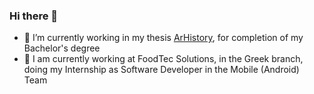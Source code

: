 ### Hi there 👋

- 🔭 I’m currently working in my thesis [ArHistory](https://github.com/NikolaosProgios/ArHistory), for completion of my Bachelor's degree 
- 🔭 I am currently working at FoodTec Solutions, in the Greek branch, doing my Internship as Software Developer in the Mobile (Android) Team

<!--
**NikolaosProgios/NikolaosProgios** is a ✨ _special_ ✨ repository because its `README.md` (this file) appears on your GitHub profile.

Here are some ideas to get you started:

- 🔭 I’m currently working on ...
- 🌱 I’m currently learning ...
- 👯 I’m looking to collaborate on ...
- 🤔 I’m looking for help with ...
- 💬 Ask me about ...
- 📫 How to reach me: ...
- 😄 Pronouns: ...
- ⚡ Fun fact: ...
-->
